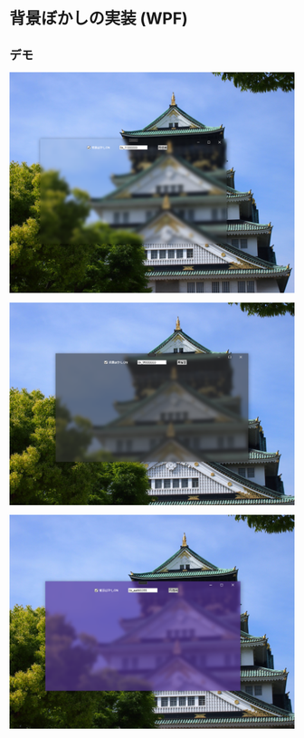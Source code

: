 # 背景ぼかしの実装 (WPF)

## デモ
![demo 01](https://raw.githubusercontent.com/ryokohbato/showcase/images/images/WpfAcrylicBlur__demo__01.png)

![demo 02](https://raw.githubusercontent.com/ryokohbato/showcase/images/images/WpfAcrylicBlur__demo__02.png)

![demo 03](https://raw.githubusercontent.com/ryokohbato/showcase/images/images/WpfAcrylicBlur__demo__03.png)